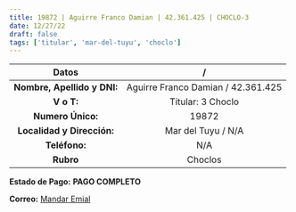 ```yaml
---
title: 19872 | Aguirre Franco Damian | 42.361.425 | CHOCLO-3
date: 12/27/22
draft: false
tags: ['titular', 'mar-del-tuyu', 'choclo']
---
```


|          **Datos**          |                  /                 |
|:---------------------------:|:----------------------------------:|
| **Nombre, Apellido y DNI:** | Aguirre Franco Damian / 42.361.425 |
|          **V o T:**         |          Titular: 3 Choclo         |
|      **Numero Único:**      |                19872               |
|  **Localidad y Dirección:** |         Mar del Tuyu / N/A         |
|        **Teléfono:**        |                 N/A                |
|          **Rubro**          |               Choclos              |

**Estado de Pago:** **PAGO COMPLETO**

**Correo:** [Mandar Emial](mailto:frankitoriver7@gmail.com)
